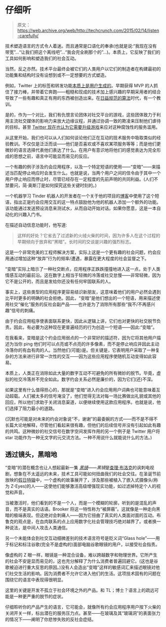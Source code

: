 # 仔细听 

> 原文：<https://web.archive.org/web/http://techcrunch.com/2015/02/14/listen-carefully/>

技术塑造语言的方式令人着迷。而且通常是口语化的奉承(也就是说:“我现在没有带宽”…“让我们把这个离线吧”…“我会完全刷那个的”…)。本质上，它反映了我们的工具如何影响和塑造我们的社会互动。

当然，反之亦然。技术平台最终会被它们的人类用户以它们的制造者在构建最初的功能集和结构时没有设想到或不一定想要的方式塑造。

例如，Twitter 上的标签和转发功能[本质上是用户生成的](https://web.archive.org/web/20230129091126/http://qz.com/135149/the-first-ever-hashtag-reply-and-retweet-as-twitter-users-invented-them/)。早期获得 MVP 的人抓住了接力棒，并带着它奔跑——粗糙和现成的技术加上感兴趣的早期采用者的结合导致了一些有趣和真正有用的东西被创造出来。在[日益规范的算法](https://web.archive.org/web/20230129091126/https://techcrunch.com/2014/09/13/twitters-huge-mistake/)时代，有一个教训。

是的，作为一个对比，我们有仇恨言论团体对社交平台的游戏，这些团体致力于利用主流社交媒体的影响力来放大边缘议程，并通过协调一致的欺凌来压制他们虐待的目标。甚至 [Twitter 现在也认为它需要升级游戏](https://web.archive.org/web/20230129091126/http://www.theverge.com/2015/2/4/7982099/twitter-ceo-sent-memo-taking-personal-responsibility-for-the)来应对这种腐蚀性的服务滥用。

从这里开始，我们也可以从人们如何谈论他们正在互动的技术服务中吸取类似的经验教训。不仅仅是泛泛而谈——他们是否喜欢或不喜欢某项服务等等；而是他们更微妙的语言选择代表他们表达了什么。在用户有意识地将他们的感觉表达为完全形成的思想之前，语言中可能显而易见的反应。

一个有趣的例子涉及约会应用程序，以及一个特定短语的使用——“变暗”——来描述当匹配停止响应时会发生什么。也就是说，当两个用户之间的信令由于其中一个用户停止响应而停止时，尽管已经存在一定程度的先前声明的共同利益。(人们不禁要问，简·奥斯汀是如何探究这些关键时刻的。)

一个机器学习 Tinder 机器人的开发者在一个关于他的项目的[博客](https://web.archive.org/web/20230129091126/http://crockpotveggies.com/2015/02/09/automating-tinder-with-eigenfaces.html)中使用了这个短语，指出正是约会应用交互的这一特点鼓励他为他的机器人添加一个额外的功能。该功能通过发送预设消息来测试水，从而自动开始对话。如果你愿意，这是一本自动化的兴趣入门书。

在描述自动信息功能时，他写道:

> 这样的好处？它省去了过滤新的火绒火柴的时间，因为许多人在这个过程的早期倾向于放弃和“黑暗”。长时间的交谈是兴趣的强烈标志。

这是一个非常完美的工程师解决方案，实际上这是一个更有趣的社会问题，约会应用通过增加这种“放弃”行为的频率/遭遇，暴露在更大程度的社会监督之下。

“变暗”实际上暗示了一种社交断点，应用程序正跌跌撞撞地进入这一点，处于人类情感互动的最前沿。这在数字上相当于轻微的冷落或社交怠慢——非常轻微，因为它不是公开的，而且是发给你还没有任何牢固联系的人。

事实上，这些类型的应用程序更容易结识新朋友，这意味着他们的用户必然会遇到比平时更多的明确的社会拒绝。因此，“变暗”是他们想出的一个短语，用来描述使用社交“催化”服务的反社会副产品——也许是为了消除所有那些“我不/不再感兴趣”信号的刺痛。

由于约会应用程序使表面联系更快，因此从逻辑上讲，它们也对更快的社交脱节负责。因此，有必要为这种现在更普遍经历的行为创造一个短语——因此:“变暗”。

在我看来，变暗是这个约会应用弱点的一个非常好的描述符，因为它将其他用户描述为当你 ping 他们时可以点亮或不点亮的许多像素，而不是停止响应并因此主动冷落你的有血有肉的人。当然他们(可能)是。但关键是，它表明用户采取了一种复杂的方法来进行非常一次性的交互——因为这些应用程序使随机互动变得如此容易。

本质上，人类正在消除如此大量的数字互动不可避免的所有微妙的脱节。毕竟，虚拟的社交冷落并不完全如此。数字约会关系必然是廉价的，因为它们(还)不深。

如果这里有什么值得担心的，那就是“变暗”进入约会应用用户词典也可能意味着互动超载。人们被太多的信号淹没了，他们觉得无法对每一场比赛做出礼貌或其他的回应，所以他们求助于关闭消息渠道，以便继续使用这款应用程序。也就是说，他们选择了阻力最小的道路。

(沉默也可能是对未来的约会对象说“不，谢谢”的最委婉的方式——而不是不得不长篇大论地解释，尽管他们看起来很有趣，但他们的后续信号并没有引起如此有趣的共鸣。这种微妙的社交信号在数字空间发挥作用的另一个例子是 Twitter 用户将 star 功能作为一种无文字的元交流方法。一种不用说什么就能说什么的方法。)

## 透过镜头，黑暗地

“变暗”的潜在概念也让人想起最新一集 *[黑镜](https://web.archive.org/web/20230129091126/http://en.wikipedia.org/wiki/Black_Mirror_%28TV_series%29)*——*黑镜*是[查理·布洛克](https://web.archive.org/web/20230129091126/https://twitter.com/charltonbrooker)的讽刺电视剧，想象在不太遥远的未来，技术工具可能如何扭曲我们的社会交往。在圣诞节前放映的[假日特辑](https://web.archive.org/web/20230129091126/http://www.channel4.com/programmes/black-mirror/)中，一个虚构的故事展开了，涉及那些被植入了嵌入式摄像头(称为 Z-Eyes)的人——这使他们能够激活高级增强现实功能，如过滤掉特定个人的视觉和声音。

当被激活时，他们看到的不是一个人，而是一个模糊的轮廓，听到的是混乱的声音，而不是真实的话语。Brooker 将这一特性称为“被屏蔽”。这就像是一种走向黑暗的极端表现。但这绝对会刺痛人——因为它扭曲了真实的人类面对面的互动。布鲁克的观点是，在血肉联系的点上应用数字化社会管理技巧绝对越界了。或者换一种说法，是中间人攻击人类通信。

另一个未能体会到社交互动细微差别的技术语言符号是贬义词“Glass hole”——用于标记和标注谷歌(完全不是虚构的)面部电脑谷歌眼镜的用户，以接受社会指责。

像虚构的 Z 眼一样，眼镜是一种混合设备，难以跨越数字和物理世界。它所产生的社会不安是显而易见的，这也充分解释了为什么消费者普遍回避它。(这也是谷歌被迫进行重大反思的原因。)没有人会造出“变暗”这样的敏感词汇来描述眼镜对他们社交生活的影响。因为消费者不允许它进入他们的生活。这项技术固有的问题在围绕它的语言中表现得很明显。

这里的关键是开发不孤立于社会环境之外的产品。和 TL；博士？语言上的疏远可能是一种更严重的脱节的症状。

仔细聆听你的产品产生的语言，它可能会，就像所有约会应用程序用户按下火柴的关闭开关一样，标出潜在的服务压力点。甚至——在玻璃及其“玻璃洞”的表面张力的情况下——阐明了你悲惨失败的反社会症结。